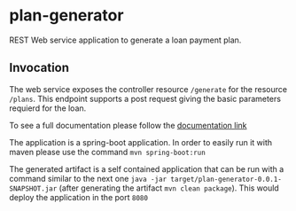 # plan-generator
REST Web service application to generate a loan payment plan.

## Invocation
The web service exposes the controller resource `/generate` for the resource `/plans`. This endpoint supports a post request giving the basic parameters requierd for the loan.

To see a full documentation please follow the [documentation link](api-guide.html)

The application is a spring-boot application. In order to easily run it with maven please use the command `mvn spring-boot:run`

The generated artifact is a self contained application that can be run with a command similar to the next one `java -jar target/plan-generator-0.0.1-SNAPSHOT.jar` (after generating the artifact `mvn clean package`). This would deploy the application in the port `8080`
